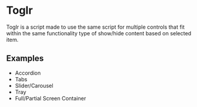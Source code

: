 # Toglr
Toglr is a script made to use the same script for multiple controls that fit within the same functionality type of show/hide content based on selected item.

## Examples
- Accordion
- Tabs
- Slider/Carousel
- Tray
- Full/Partial Screen Container
